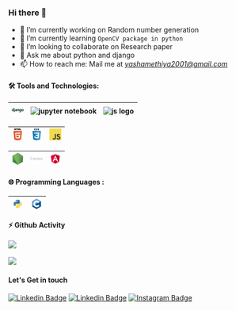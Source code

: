 ### Hi there 👋

- 🔭 I’m currently working on Random number generation
- 🌱 I’m currently learning `OpenCV package in python`
- 👯 I’m looking to collaborate on Research paper
- 💬 Ask me about python and django
- 📫 How to reach me: Mail me at *yashamethiya2001@gmail.com*

<h4>🛠️ Tools and Technologies:</h4>


| <img src="https://raw.githubusercontent.com/github/explore/80688e429a7d4ef2fca1e82350fe8e3517d3494d/topics/django/django.png" alt="django logo" width="24"> | <img src="https://upload.wikimedia.org/wikipedia/commons/thumb/3/38/Jupyter_logo.svg/1200px-Jupyter_logo.svg.png" alt="jupyter notebook" width="24"> |  <img src="https://upload.wikimedia.org/wikipedia/commons/thumb/6/6a/Gnu-octave-logo.svg/1024px-Gnu-octave-logo.svg.png" alt="js logo" width="24"> |  
|---|---|---|

| <img src="https://raw.githubusercontent.com/github/explore/80688e429a7d4ef2fca1e82350fe8e3517d3494d/topics/html/html.png" alt="html logo" width="24"> | <img src="https://raw.githubusercontent.com/github/explore/80688e429a7d4ef2fca1e82350fe8e3517d3494d/topics/css/css.png" alt="css logo" width="24"> |  <img src="https://raw.githubusercontent.com/github/explore/80688e429a7d4ef2fca1e82350fe8e3517d3494d/topics/javascript/javascript.png" alt="js logo" width="24"> |  
|---|---|---|


| <img src="https://raw.githubusercontent.com/github/explore/80688e429a7d4ef2fca1e82350fe8e3517d3494d/topics/nodejs/nodejs.png" alt="node logo"   width="24"> | <img src="https://raw.githubusercontent.com/github/explore/80688e429a7d4ef2fca1e82350fe8e3517d3494d/topics/express/express.png" alt="express logo" width="24"> | <img src="https://raw.githubusercontent.com/github/explore/80688e429a7d4ef2fca1e82350fe8e3517d3494d/topics/angular/angular.png" alt="angular logo" width="24"> |
|---|---|---|

<h4>🌐 Programming Languages :</h4>

| <img src="https://raw.githubusercontent.com/github/explore/80688e429a7d4ef2fca1e82350fe8e3517d3494d/topics/python/python.png" alt="python logo" width="24"> | <img src="https://raw.githubusercontent.com/github/explore/80688e429a7d4ef2fca1e82350fe8e3517d3494d/topics/c/c.png" alt="c logo" width="24"> |
|---| --- |

<b>⚡ Github Activity</b><br>
  <br />
<a  href="https://github.com/yash-a-18">
<img  height="180em"  src="https://github-readme-stats.vercel.app/api?username=yash-a-18&show_icons=true&theme=midnight-purple"  />
  
<img  height="180em"  src="https://github-readme-stats.vercel.app/api/top-langs/?username=yash-a-18&layout=compact&theme=midnight-purple"  />

</a>

<h4>Let's Get in touch</h4>
<p>

[![Linkedin Badge](https://img.shields.io/badge/-Gmail-3b5998?style=flat-square&logo=Gmail&logoColor=white)](mailto:yashamethiya2001@gmail.com) [![Linkedin Badge](https://img.shields.io/badge/-LinkedIn-0e76a8?style=flat-square&logo=Linkedin&logoColor=white)](https://www.linkedin.com/in/yash-amethiya-0564101b6/) [![Instagram Badge](https://img.shields.io/badge/-Instagram-e4405f?style=flat-square&logo=Instagram&logoColor=white)](https://instagram.com/anonymously_yash)

</p>
